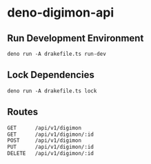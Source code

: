 # deno-digimon-api

## Run Development Environment

```CLI
deno run -A drakefile.ts run-dev
```

## Lock Dependencies

```CLI
deno run -A drakefile.ts lock
```

## Routes

```REST
GET      /api/v1/digimon
GET      /api/v1/digimon/:id
POST     /api/v1/digimon
PUT      /api/v1/digimon/:id
DELETE   /api/v1/digimon/:id
```
